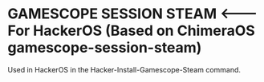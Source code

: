# GAMESCOPE SESSION STEAM  <--- For HackerOS (Based on ChimeraOS gamescope-session-steam)

Used in HackerOS in the Hacker-Install-Gamescope-Steam command.
